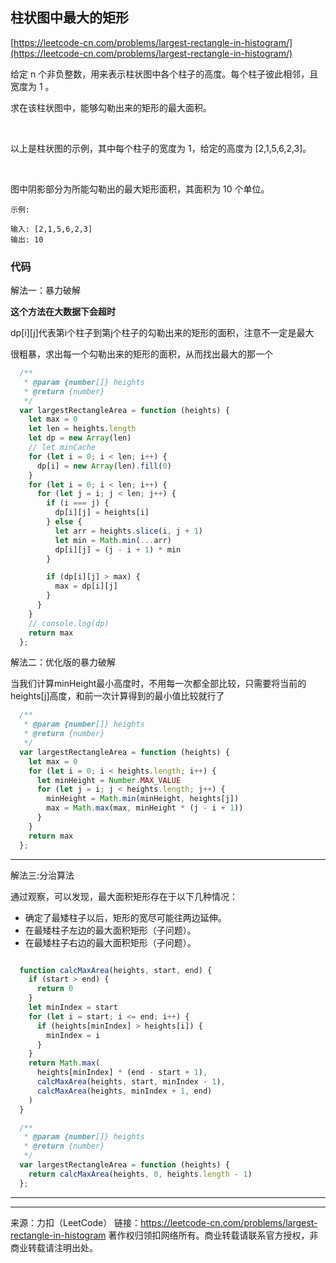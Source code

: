 ## 柱状图中最大的矩形

[https://leetcode-cn.com/problems/largest-rectangle-in-histogram/](https://leetcode-cn.com/problems/largest-rectangle-in-histogram/)


给定 n 个非负整数，用来表示柱状图中各个柱子的高度。每个柱子彼此相邻，且宽度为 1 。

求在该柱状图中，能够勾勒出来的矩形的最大面积。

 



以上是柱状图的示例，其中每个柱子的宽度为 1，给定的高度为 [2,1,5,6,2,3]。

 


图中阴影部分为所能勾勒出的最大矩形面积，其面积为 10 个单位。

```
示例:

输入: [2,1,5,6,2,3]
输出: 10

```



### 代码


解法一：暴力破解

**这个方法在大数据下会超时**

dp[i][j]代表第i个柱子到第j个柱子的勾勒出来的矩形的面积，注意不一定是最大

很粗暴，求出每一个勾勒出来的矩形的面积，从而找出最大的那一个



```javascript
  /**
   * @param {number[]} heights
   * @return {number}
   */
  var largestRectangleArea = function (heights) {
    let max = 0
    let len = heights.length
    let dp = new Array(len)
    // let minCache
    for (let i = 0; i < len; i++) {
      dp[i] = new Array(len).fill(0)
    }
    for (let i = 0; i < len; i++) {
      for (let j = i; j < len; j++) {
        if (i === j) {
          dp[i][j] = heights[i]
        } else {
          let arr = heights.slice(i, j + 1)
          let min = Math.min(...arr)
          dp[i][j] = (j - i + 1) * min
        }

        if (dp[i][j] > max) {
          max = dp[i][j]
        }
      }
    }
    // console.log(dp)
    return max
  };


```


解法二：优化版的暴力破解

当我们计算minHeight最小高度时，不用每一次都全部比较，只需要将当前的heights[j]高度，和前一次计算得到的最小值比较就行了

```javascript
  /**
   * @param {number[]} heights
   * @return {number}
   */
  var largestRectangleArea = function (heights) {
    let max = 0
    for (let i = 0; i < heights.length; i++) {
      let minHeight = Number.MAX_VALUE
      for (let j = i; j < heights.length; j++) {
        minHeight = Math.min(minHeight, heights[j])
        max = Math.max(max, minHeight * (j - i + 1))
      }
    }
    return max
  };


```

-------


解法三:分治算法


通过观察，可以发现，最大面积矩形存在于以下几种情况：

* 确定了最矮柱子以后，矩形的宽尽可能往两边延伸。
* 在最矮柱子左边的最大面积矩形（子问题）。
* 在最矮柱子右边的最大面积矩形（子问题）。


```javascript

  function calcMaxArea(heights, start, end) {
    if (start > end) {
      return 0
    }
    let minIndex = start
    for (let i = start; i <= end; i++) {
      if (heights[minIndex] > heights[i]) {
        minIndex = i
      }
    }
    return Math.max(
      heights[minIndex] * (end - start + 1),
      calcMaxArea(heights, start, minIndex - 1),
      calcMaxArea(heights, minIndex + 1, end)
    )
  }

  /**
   * @param {number[]} heights
   * @return {number}
   */
  var largestRectangleArea = function (heights) {
    return calcMaxArea(heights, 0, heights.length - 1)
  };


```

-------------






--------


来源：力扣（LeetCode）
链接：https://leetcode-cn.com/problems/largest-rectangle-in-histogram
著作权归领扣网络所有。商业转载请联系官方授权，非商业转载请注明出处。
